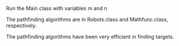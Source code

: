 Run the Main class with variables m and n

The pathfinding algorithms are in Robots.class and Mathfunc.class, respectively.

The pathfinding algorithms have been very efficient in finding targets.
